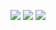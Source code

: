 ![](https://skillicons.dev/icons?i=linux,bash,rust,cs,py,css,html,javascript,go,sqlite,vim&theme=dark)
![](https://github-readme-stats.vercel.app/api/top-langs/?username=hyperbel&layout=compact&theme=tokyonight)
![](https://streak-stats.demolab.com/?user=hyperbel?theme=tokyonight)

